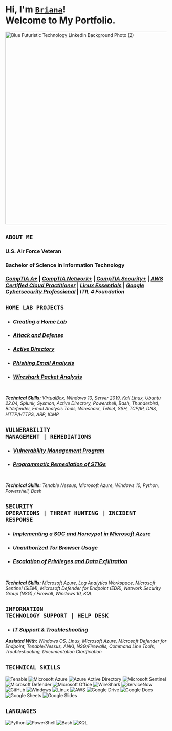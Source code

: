 <h1>Hi, I'm <a href="https://www.linkedin.com/in/brianalwillis/"><code>Briana</code></a>!<br>Welcome to My Portfolio.</h1>

<img width="2000" height="600" alt="Blue Futuristic Technology LinkedIn Background Photo (2)" src="https://github.com/user-attachments/assets/39f05744-86ea-4379-a38a-29a349e6114b" /></br>

## <code>ABOUT ME</code>

### U.S. Air Force Veteran
### Bachelor of Science in Information Technology
### [*CompTIA A+*](https://www.credly.com/earner/earned/badge/b053f3c0-6e80-4d2e-bb8c-f8f4f8172a40) | [*CompTIA Network+*](https://www.credly.com/earner/earned/badge/8ca33678-28c0-4119-b5b4-822a320eb803) | [*CompTIA Security+*](https://www.credly.com/earner/earned/badge/da5ce54c-26da-4b7e-849b-182c826863c5) | [*AWS Certified Cloud Practitioner*](https://www.credly.com/earner/earned/badge/6f187de9-6d92-4634-b4a7-d0c02943d1af) | [*Linux Essentials*](https://www.credly.com/earner/earned/badge/043dea14-3383-4b88-86bd-e26f7be1d630) | [*Google Cybersecurity Professional*](https://www.credly.com/earner/earned/badge/bbe5b941-760f-4552-803f-c85c04d2a9c9) | *ITIL 4 Foundation*

## <code>HOME LAB PROJECTS</code>

- ### [*Creating a Home Lab*](https://github.com/brianalwillis/virtual-home-lab/blob/main/README.md) 
- ### [*Attack and Defense*](https://github.com/brianalwillis/virtual-home-lab/blob/main/attack-defend.md) 
- ### [*Active Directory*](https://github.com/brianalwillis/virtual-home-lab/blob/main/active-directory.md) 
- ### [*Phishing Email Analysis*](https://github.com/brianalwillis/phishing-email-analysis/blob/main/README.md)
- ### [*Wireshark Packet Analysis*](https://github.com/brianalwillis/wireshark-packet-analysis/tree/main)
</br>

***Technical Skills:*** *VirtualBox, Windows 10, Server 2019, Kali Linux, Ubuntu 22.04, Splunk, Sysmon, Active Directory, Powershell, Bash, Thunderbird, Bitdefender, Email Analysis Tools, Wireshark, Telnet, SSH, TCP/IP, DNS, HTTP/HTTPS, ARP, ICMP*

## <code>VULNERABILITY MANAGEMENT | REMEDIATIONS</code>

- ### [*Vulnerability Management Program*](https://github.com/brianalwillis/vulnerability-management-program) 
- ### [*Programmatic Remediation of STIGs*](https://github.com/brianalwillis/programmatic-vulnerability-remediation)
</br>

***Technical Skills:*** *Tenable Nessus, Microsoft Azure, Windows 10, Python, Powershell, Bash*

## <code>SECURITY OPERATIONS | THREAT HUNTING | INCIDENT RESPONSE</code>

- ### [*Implementing a SOC and Honeypot in Microsoft Azure*](https://github.com/brianalwillis/soc-honeypot/tree/main)
- ### [*Unauthorized Tor Browser Usage*](https://github.com/brianalwillis/threat-hunting-scenario-tor/blob/main/README.md)
- ### [*Escalation of Privileges and Data Exfiltration*](https://github.com/brianalwillis/incident-response-linux/blob/main/README.md)
</br>

***Technical Skills:*** *Microsoft Azure, Log Analytics Workspace, Microsoft Sentinel (SIEM), Microsoft Defender for Endpoint (EDR), Network Security Group (NSG) / Firewall, Windows 10, KQL*

## <code>INFORMATION TECHNOLOGY SUPPORT | HELP DESK</code>

- ### [*IT Support & Troubleshooting*](https://github.com/brianalwillis/it-support)

***Assisted With:*** *Windows OS, Linux, Microsoft Azure, Microsoft Defender for Endpoint, Tenable/Nessus, ANKI, NSG/Firewalls, Command Line Tools, Troubleshooting, Documentation Clarification*

## <code>TECHNICAL SKILLS</code>

![Tenable](https://img.shields.io/badge/-Tenable-242B75?style=flat-square&logo=Tenable) 
![Microsoft Azure](https://img.shields.io/badge/-Microsoft_Azure-0078D4?style=flat-square&logo=Microsoft_Azure)
![Azure Active Directory](https://img.shields.io/badge/-Azure_Active_Directory-0b7cdf?style=flat-square&logo=Azure_Active_Directory)
![Microsoft Sentinel](https://img.shields.io/badge/-Microsoft_Sentinel-5cb2f1?style=flat-square&logo=Microsoft_Sentinel)
![Microsoft Defender](https://img.shields.io/badge/-Microsoft_Defender-1087da?style=flat-square&logo=Microsoft_Defender)
![Microsoft Office](https://img.shields.io/badge/-Microsoft_Office_365-7557a4?style=flat-square&logo=Microsoft_Office_365)
![WireShark](https://img.shields.io/badge/-WireShark-8abbd4?style=flat-square&logo=WireShark)
![ServiceNow](https://img.shields.io/badge/-ServiceNow-85b7a4?style=flat-square&logo=ServiceNow)
![GitHub](https://img.shields.io/badge/-GitHub-181717?style=flat-square&logo=github)
![Windows](https://img.shields.io/badge/-Windows-0078d7?style=flat-square&logo=Windows)
![Linux](https://img.shields.io/badge/-Linux-FCC624?style=flat-square&logo=linux&logoColor=black)
![AWS](https://img.shields.io/badge/-AWS-1d242e?style=flat-square&logo=AWS)
![Google Drive](https://img.shields.io/badge/-Google_Drive-4285F4?style=flat-square&logo=GoogleDrive&logoColor=white)
![Google Docs](https://img.shields.io/badge/-Google_Docs-4285F4?style=flat-square&logo=GoogleDocs&logoColor=white)
![Google Sheets](https://img.shields.io/badge/-Google_Sheets-34A853?style=flat-square&logo=GoogleSheets&logoColor=white)
![Google Slides](https://img.shields.io/badge/-Google_Slides-FBBC04?style=flat-square&logo=GoogleSlides&logoColor=black)

## <code>LANGUAGES</code>

![Python](https://img.shields.io/badge/-Python-3776AB?style=flat-square&logo=Python&logoColor=white)
![PowerShell](https://img.shields.io/badge/-Powershell-5793fa?style=flat-square&logo=Powershell)
![Bash](https://img.shields.io/badge/-Bash-4EAA25?style=flat-square&logo=gnubash&logoColor=white)
![KQL](https://img.shields.io/badge/-KQL-36336e?style=flat-square&logo=KQL)
